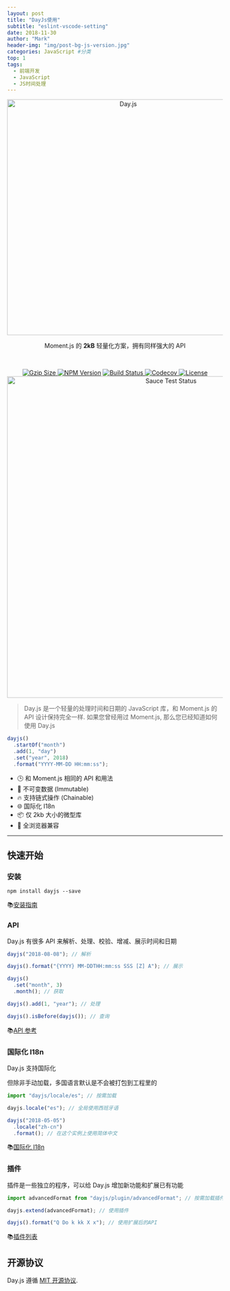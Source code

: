 ```yaml
---
layout: post
title: "DayJs使用"
subtitle: "eslint-vscode-setting"
date: 2018-11-30
author: "Mark"
header-img: "img/post-bg-js-version.jpg"
categories: JavaScript #分类
top: 1
tags:
  - 前端开发
  - JavaScript
  - JS时间处理
---
```


<p align="center">
	<a href="#" target="_blank" rel="noopener noreferrer">
		<img width="550" src="https://user-images.githubusercontent.com/17680888/39081119-3057bbe2-456e-11e8-862c-646133ad4b43.png" alt="Day.js">
	</a>
</p>
<p align="center">Moment.js 的 <b>2kB</b> 轻量化方案，拥有同样强大的 API</p>
<br>
<p align="center">
	<a href="https://unpkg.com/dayjs/dayjs.min.js">
		<img
			src="http://img.badgesize.io/https://unpkg.com/dayjs/dayjs.min.js?compression=gzip&style=flat-square"
			alt="Gzip Size">
	</a>
	<a href="https://www.npmjs.com/package/dayjs"><img src="https://img.shields.io/npm/v/dayjs.svg?style=flat-square" alt="NPM Version"></a>
	<a href="https://travis-ci.org/iamkun/dayjs">
		<img src="https://img.shields.io/travis/iamkun/dayjs/master.svg?style=flat-square" alt="Build Status">
	</a>
	<a href="https://codecov.io/gh/iamkun/dayjs">
		<img src="https://img.shields.io/codecov/c/github/iamkun/dayjs/master.svg?style=flat-square" alt="Codecov">
	</a>
	<a href="https://github.com/iamkun/dayjs/blob/master/LICENSE">
		<img src="https://img.shields.io/npm/l/dayjs.svg?style=flat-square" alt="License"></a>
	<br>
	<a href="https://saucelabs.com/u/dayjs">
		<img width="750" src="https://user-images.githubusercontent.com/17680888/40040137-8e3323a6-584b-11e8-9dba-bbe577ee8a7b.png" alt="Sauce Test Status">
	</a>
</p>

> Day.js 是一个轻量的处理时间和日期的 JavaScript 库，和 Moment.js 的 API 设计保持完全一样. 如果您曾经用过 Moment.js, 那么您已经知道如何使用 Day.js

```js
dayjs()
  .startOf("month")
  .add(1, "day")
  .set("year", 2018)
  .format("YYYY-MM-DD HH:mm:ss");
```

- 🕒 和 Moment.js 相同的 API 和用法
- 💪 不可变数据 (Immutable)
- 🔥 支持链式操作 (Chainable)
- 🌐 国际化 I18n
- 📦 仅 2kb 大小的微型库
- 👫 全浏览器兼容

---

## 快速开始

### 安装

```console
npm install dayjs --save
```

📚[安装指南](./Installation.md)

### API

Day.js 有很多 API 来解析、处理、校验、增减、展示时间和日期

```javascript
dayjs("2018-08-08"); // 解析

dayjs().format("{YYYY} MM-DDTHH:mm:ss SSS [Z] A"); // 展示

dayjs()
  .set("month", 3)
  .month(); // 获取

dayjs().add(1, "year"); // 处理

dayjs().isBefore(dayjs()); // 查询
```

📚[API 参考](./API-reference.md)

### 国际化 I18n

Day.js 支持国际化

但除非手动加载，多国语言默认是不会被打包到工程里的

```javascript
import "dayjs/locale/es"; // 按需加载

dayjs.locale("es"); // 全局使用西班牙语

dayjs("2018-05-05")
  .locale("zh-cn")
  .format(); // 在这个实例上使用简体中文
```

📚[国际化 I18n](./I18n.md)

### 插件

插件是一些独立的程序，可以给 Day.js 增加新功能和扩展已有功能

```javascript
import advancedFormat from "dayjs/plugin/advancedFormat"; // 按需加载插件

dayjs.extend(advancedFormat); // 使用插件

dayjs().format("Q Do k kk X x"); // 使用扩展后的API
```

📚[插件列表](./Plugin.md)

## 开源协议

Day.js 遵循 [MIT 开源协议](../../LICENSE).

